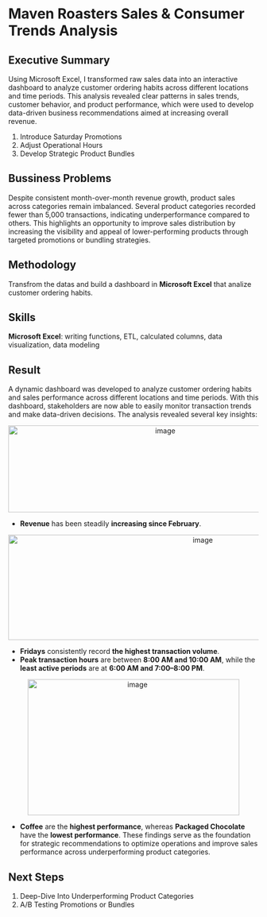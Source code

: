# Maven Roasters Sales & Consumer Trends Analysis
## Executive Summary
Using Microsoft Excel, I transformed raw sales data into an interactive dashboard to analyze customer ordering habits across different locations and time periods. This analysis revealed clear patterns in sales trends, customer behavior, and product performance, which were used to develop data-driven business recommendations aimed at increasing overall revenue.
  1. Introduce Saturday Promotions
  2. Adjust Operational Hours
  3. Develop Strategic Product Bundles

## Bussiness Problems
Despite consistent month-over-month revenue growth, product sales across categories remain imbalanced. Several product categories recorded fewer than 5,000 transactions, indicating underperformance compared to others. This highlights an opportunity to improve sales distribution by increasing the visibility and appeal of lower-performing products through targeted promotions or bundling strategies.

## Methodology
Transfrom the datas and build a dashboard in **Microsoft Excel** that analize customer ordering habits.

## Skills
**Microsoft Excel**: writing functions, ETL, calculated columns, data visualization, data modeling

## Result
A dynamic dashboard was developed to analyze customer ordering habits and sales performance across different locations and time periods. With this dashboard, stakeholders are now able to easily monitor transaction trends and make data-driven decisions.
The analysis revealed several key insights:

<p align="center">
  <img width="616" height="175" alt="image" src="https://github.com/user-attachments/assets/eabacbba-93d4-4dea-9cfe-90f22070190f" />  
</p>

  - **Revenue** has been steadily **increasing since February**.

<p align="center">
    <img width="767" height="212" alt="image" src="https://github.com/user-attachments/assets/5f9e77b6-22d5-4476-a0c9-542a159c5f6b" />
</p>

  - **Fridays** consistently record **the highest transaction volume**.
  - **Peak transaction hours** are between **8:00 AM and 10:00 AM**, while the **least active periods** are at **6:00 AM and 7:00–8:00 PM**.

<p align="center">
    <img width="426" height="274" alt="image" src="https://github.com/user-attachments/assets/8c45e1f3-dfd5-4e70-89b4-35f2cfbf97d6" />
</p>

  - **Coffee** are the **highest performance**, whereas **Packaged Chocolate** have the **lowest performance**.
These findings serve as the foundation for strategic recommendations to optimize operations and improve sales performance across underperforming product categories.

## Next Steps
1. Deep-Dive Into Underperforming Product Categories
2. A/B Testing Promotions or Bundles
